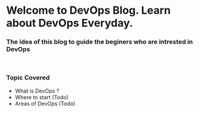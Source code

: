 # Welcome to DevOps Blog. Learn about DevOps Everyday.

### The idea of this blog to guide the beginers who are intrested in DevOps
<br />

### Topic Covered
- What is DevOps ?
- Where to start (Todo)
- Areas of DevOps (Todo)
<br/>
<br/>
